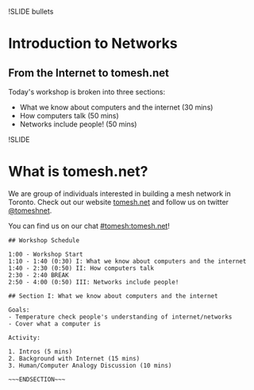 !SLIDE bullets
# Introduction to Networks
## From the Internet to tomesh.net

Today's workshop is broken into three sections:

* What we know about computers and the internet (30 mins)  
* How computers talk (50 mins)  
* Networks include people! (50 mins)  

!SLIDE
# What is tomesh.net?

We are group of individuals interested in building a mesh network in Toronto.
Check out our website [tomesh.net](https://tomesh.net/) and follow us on twitter [@tomeshnet](https://twitter.com/tomeshnet).

You can find us on our chat [#tomesh:tomesh.net](https://chat.tomesh.net/#/room/#tomesh:tomesh.net)!

~~~SECTION:notes~~~
## Workshop Schedule

1:00 - Workshop Start
1:10 - 1:40 (0:30) I: What we know about computers and the internet
1:40 - 2:30 (0:50) II: How computers talk
2:30 - 2:40 BREAK
2:50 - 4:00 (0:50) III: Networks include people!

## Section I: What we know about computers and the internet

Goals:
- Temperature check people's understanding of internet/networks
- Cover what a computer is

Activity:

1. Intros (5 mins)
2. Background with Internet (15 mins)
3. Human/Computer Analogy Discussion (10 mins)

~~~ENDSECTION~~~

